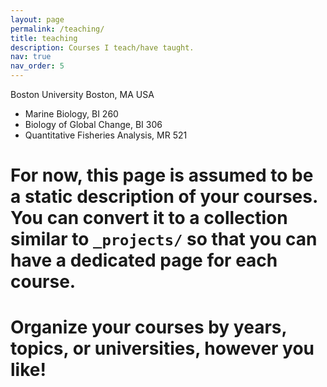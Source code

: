 ```yaml
---
layout: page
permalink: /teaching/
title: teaching
description: Courses I teach/have taught.
nav: true
nav_order: 5
---
```


Boston University Boston, MA USA


- Marine Biology, BI 260
- Biology of Global Change, BI 306
- Quantitative Fisheries Analysis, MR 521

# For now, this page is assumed to be a static description of your courses. You can convert it to a collection similar to `_projects/` so that you can have a dedicated page for each course.

# Organize your courses by years, topics, or universities, however you like!

